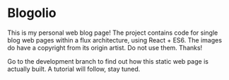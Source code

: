 # Blogolio
This is my personal web blog page! The project contains code for single blog web pages within a flux architecture, using React + ES6. The images do have a copyright from its origin artist. Do not use them. Thanks!

Go to the development branch to find out how this static web page is actually built. A tutorial will follow, stay tuned.
